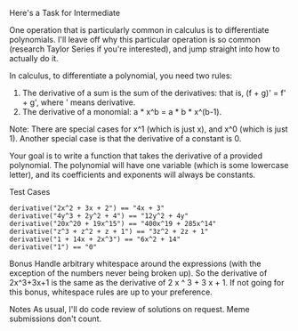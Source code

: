 Here's a Task for Intermediate

One operation that is particularly common in calculus is to differentiate polynomials. I'll leave off why this particular operation is so common (research Taylor Series if you're interested), and jump straight into how to actually do it.

In calculus, to differentiate a polynomial, you need two rules:
1. The derivative of a sum is the sum of the derivatives: that is, (f + g)' = f' + g', where ' means derivative.
2. The derivative of a monomial: a * x^b = a * b * x^(b-1).

Note: There are special cases for x^1 (which is just x), and x^0 (which is just 1). Another special case is that the derivative of a constant is 0.

Your goal is to write a function that takes the derivative of a provided polynomial. The polynomial will have one variable (which is some lowercase letter), and its coefficients and exponents will always be constants.

Test Cases
```
derivative("2x^2 + 3x + 2") == "4x + 3"
derivative("4y^3 + 2y^2 + 4") == "12y^2 + 4y"
derivative("20x^20 + 19x^15") == "400x^19 + 285x^14"
derivative("z^3 + z^2 + z + 1") == "3z^2 + 2z + 1"
derivative("1 + 14x + 2x^3") == "6x^2 + 14"
derivative("1") == "0"
```

Bonus
Handle arbitrary whitespace around the expressions (with the exception of the numbers never being broken up). So the derivative of 2x^3+3x+1 is the same as the derivative of 2 x ^ 3 + 3 x + 1. If not going for this bonus, whitespace rules are up to your preference.

Notes
As usual, I'll do code review of solutions on request. Meme submissions don't count.